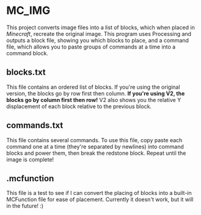 # MC_IMG
This project converts image files into a list of blocks, which when placed in *Minecraft*, recreate the original image. This program uses Processing and outputs a block file, showing you which blocks to place, and a command file, which allows you to paste groups of commands at a time into a command block.

## blocks.txt
This file contains an ordered list of blocks. If you're using the original version, the blocks go by row first then column. **If you're using V2, the blocks go by column first then row!** V2 also shows you the relative Y displacement of each block relative to the previous block.

## commands.txt
This file contains several commands. To use this file, copy paste each command one at a time (they're separated by newlines) into command blocks and power them, then break the redstone block. Repeat until the image is complete!

## <image file name>.mcfunction
This file is a test to see if I can convert the placing of blocks into a built-in MCFunction file for ease of placement. Currently it doesn't work, but it will in the future! :)
